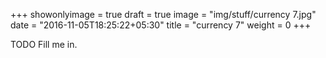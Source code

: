 +++
showonlyimage = true
draft = true
image = "img/stuff/currency 7.jpg"
date = "2016-11-05T18:25:22+05:30"
title = "currency 7"
weight = 0
+++

TODO Fill me in.

